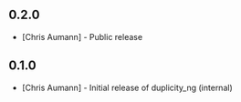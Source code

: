 0.2.0
-----

- [Chris Aumann] - Public release

0.1.0
-----

- [Chris Aumann] - Initial release of duplicity\_ng (internal)
